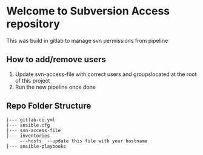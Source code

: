 # Welcome to Subversion Access repository

This was build in gitlab to manage svn permissions from pipeline


## How to add/remove users

1. Update svn-access-file with correct users and groupslocated at the root of this project
2. Run the new pipeline once done


## Repo Folder Structure

```
|--- gitlab-ci.yml
|--- ansible.cfg
|--- svn-access-file
|--- inventories
     ---hosts  --update this file with your hostname
|--- ansible-playbooks
